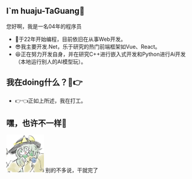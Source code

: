 ## I`m huaju-TaGuang🍕
您好啊，我是一名04年的程序员
- 🍭于22年开始编程，目前依旧在从事Web开发。
- 😎我主要开发.Net，乐于研究的热门前端框架如Vue、React。
- 😆正在努力开发自身，并在研究C++进行嵌入式开发和Python进行Ai开发（本地运行别人的AI模型玩）。

## 我在doing什么？🤣👉
- 👉👈正如上所述，我在打工。

## 嘿，也许不一样🎁
<img src="./imgs/ei.jpg" style="width: 100px;" alt="古明地恋"/>    别的不多说，干就完了





